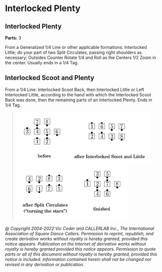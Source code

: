 
# Interlocked Plenty
## Interlocked Plenty
**Parts:** 3  

From a Generalized 1/4 Line or other applicable formations:
Interlocked Little; do your part of two Split Circulates, passing
right shoulders as necessary; Outsides Counter Rotate 1/4 and Roll as
the Centers 1/2 Zoom in the center. Usually ends in a 1/4 Tag.
## Interlocked Scoot and Plenty

From a 1/4 Line: Interlocked Scoot Back, then Interlocked
Little or Left Interlocked Little, according to the hand with which
the Interlocked Scoot Back was done, then the remaining parts of an
Interlocked Plenty. Ends in 1/4 Tag.

> 
> ![alt](interlocked_plenty-1.png)
> ![alt](interlocked_plenty-2.png)
> ![alt](interlocked_plenty-3.png)
> ![alt](interlocked_plenty-4.png)
> 

###### @ Copyright 2004-2022 Vic Ceder and CALLERLAB Inc., The International Association of Square Dance Callers. Permission to reprint, republish, and create derivative works without royalty is hereby granted, provided this notice appears. Publication on the Internet of derivative works without royalty is hereby granted provided this notice appears. Permission to quote parts or all of this document without royalty is hereby granted, provided this notice is included. Information contained herein shall not be changed nor revised in any derivation or publication.
